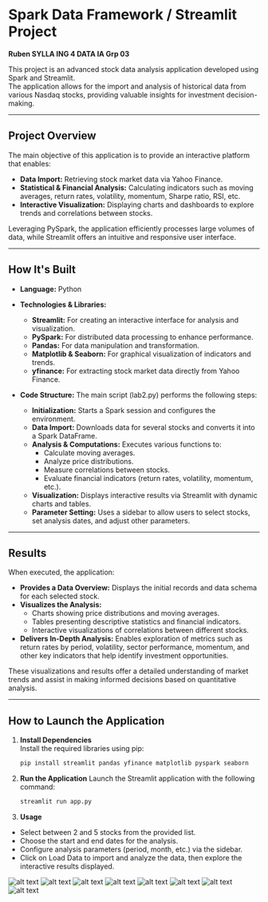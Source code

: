 # Spark Data Framework / Streamlit Project  
**Ruben SYLLA ING 4 DATA IA Grp 03**

This project is an advanced stock data analysis application developed using Spark and Streamlit.  
The application allows for the import and analysis of historical data from various Nasdaq stocks, providing valuable insights for investment decision-making.

---

## Project Overview

The main objective of this application is to provide an interactive platform that enables:
- **Data Import:** Retrieving stock market data via Yahoo Finance.
- **Statistical & Financial Analysis:** Calculating indicators such as moving averages, return rates, volatility, momentum, Sharpe ratio, RSI, etc.
- **Interactive Visualization:** Displaying charts and dashboards to explore trends and correlations between stocks.

Leveraging PySpark, the application efficiently processes large volumes of data, while Streamlit offers an intuitive and responsive user interface.

---

## How It's Built

- **Language:** Python

- **Technologies & Libraries:**
  - **Streamlit:** For creating an interactive interface for analysis and visualization.
  - **PySpark:** For distributed data processing to enhance performance.
  - **Pandas:** For data manipulation and transformation.
  - **Matplotlib & Seaborn:** For graphical visualization of indicators and trends.
  - **yfinance:** For extracting stock market data directly from Yahoo Finance.

- **Code Structure:**
  The main script (lab2.py) performs the following steps:
  - **Initialization:** Starts a Spark session and configures the environment.
  - **Data Import:** Downloads data for several stocks and converts it into a Spark DataFrame.
  - **Analysis & Computations:** Executes various functions to:
    - Calculate moving averages.
    - Analyze price distributions.
    - Measure correlations between stocks.
    - Evaluate financial indicators (return rates, volatility, momentum, etc.).
  - **Visualization:** Displays interactive results via Streamlit with dynamic charts and tables.
  - **Parameter Setting:** Uses a sidebar to allow users to select stocks, set analysis dates, and adjust other parameters.

---

## Results

When executed, the application:
- **Provides a Data Overview:** Displays the initial records and data schema for each selected stock.
- **Visualizes the Analysis:**
  - Charts showing price distributions and moving averages.
  - Tables presenting descriptive statistics and financial indicators.
  - Interactive visualizations of correlations between different stocks.
- **Delivers In-Depth Analysis:** Enables exploration of metrics such as return rates by period, volatility, sector performance, momentum, and other key indicators that help identify investment opportunities.

These visualizations and results offer a detailed understanding of market trends and assist in making informed decisions based on quantitative analysis.

---

## How to Launch the Application

1. **Install Dependencies**  
   Install the required libraries using pip:

   ```bash
   pip install streamlit pandas yfinance matplotlib pyspark seaborn
2. **Run the Application**
   Launch the Streamlit application with the following command:

   ```bash
   streamlit run app.py

3. **Usage**

- Select between 2 and 5 stocks from the provided list.
- Choose the start and end dates for the analysis.
- Configure analysis parameters (period, month, etc.) via the sidebar.
- Click on Load Data to import and analyze the data, then explore the interactive results displayed.

![alt text](https://github.com/RubenSylla110475/SparkProject_DataFramework/blob/main/img/StreamLit_MainPage.jpg)
![alt text](https://github.com/RubenSylla110475/SparkProject_DataFramework/blob/main/img/Streamlit2.png)
![alt text](https://github.com/RubenSylla110475/SparkProject_DataFramework/blob/main/img/Streamlit3.png)
![alt text](https://github.com/RubenSylla110475/SparkProject_DataFramework/blob/main/img/Streamlit4.png)
![alt text](https://github.com/RubenSylla110475/SparkProject_DataFramework/blob/main/img/Streamlit5.png)
![alt text](https://github.com/RubenSylla110475/SparkProject_DataFramework/blob/main/img/Streamlit6.png)
![alt text](https://github.com/RubenSylla110475/SparkProject_DataFramework/blob/main/img/Streamlit7.png)
![alt text](https://github.com/RubenSylla110475/SparkProject_DataFramework/blob/main/img/Streamlit8.png)


